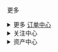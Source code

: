 更多<details><summary>更多 <a href>订单中心</a></summary> 
    <dd><a href>我的订单</a></dd>
    <dd><a href>我的活动</a></dd>
    <dd><a href>评价晒单</a></dd>
    <dd><a href>购物助手</a></dd>
</details><details><summary>关注中心</summary> 
    <dd><a href>关注的商品</a></dd>
    <dd><a href>关注的店铺</a></dd>
    <dd><a href>关注的专辑</a></dd>
    <dd><a href>收藏的内容</a></dd>
</details><details>    <summary>资产中心</summary> 
    <dd><a href>余额</a></dd>
    <dd><a href>优惠券</a></dd>
    <dd><a href>礼品卡</a></dd>
</details>
